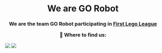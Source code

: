 <h1 align="center"> We are GO Robot
<h3 align="center"> 
We are the team GO Robot participating in <a href="https://www.first-lego-league.org/de/challenge/startseite.html">First Lego League</a>

🎯 Where to find us:  
</h1>
<a align="center" href="https://www.instagram.com/gorobot_official/"><img src="https://img.shields.io/badge/GO Robot-1A1B27?style=flat-square&logo=instagram"></a>
<a align="center" href="https://twitter.com/gorobot_"><img src="https://img.shields.io/badge/GO Robot-1A1B27?style=flat-square&logo=twitter"></a>

